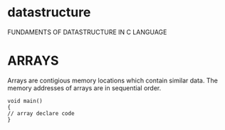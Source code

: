# datastructure
FUNDAMENTS OF DATASTRUCTURE IN C LANGUAGE


 # ARRAYS

Arrays are contigious memory locations which contain similar data. The memory addresses of arrays are in sequential order.
```
void main()
{
// array declare code
} 
```
